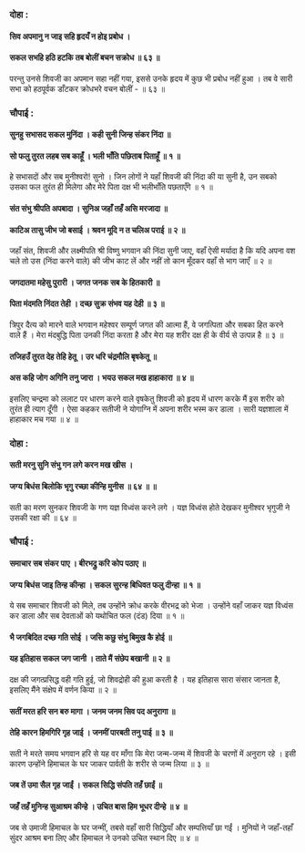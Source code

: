 ### दोहा :

#### सिव अपमानु न जाइ सहि हृदयँ न होइ प्रबोध ।
#### सकल सभहि हठि हटकि तब बोलीं बचन सक्रोध ॥ ६३ ॥

परन्तु उनसे शिवजी का अपमान सहा नहीं गया, इससे उनके हृदय में कुछ भी प्रबोध नहीं हुआ । तब वे सारी सभा को हठपूर्वक डाँटकर क्रोधभरे वचन बोलीं - ॥ ६३ ॥

### चौपाई :

#### सुनहु सभासद सकल मुनिंदा । कही सुनी जिन्ह संकर निंदा ॥
#### सो फलु तुरत लहब सब काहूँ । भली भाँति पछिताब पिताहूँ ॥ १ ॥

हे सभासदों और सब मुनीश्वरो! सुनो । जिन लोगों ने यहाँ शिवजी की निंदा की या सुनी है, उन सबको उसका फल तुरंत ही मिलेगा और मेरे पिता दक्ष भी भलीभाँति पछताएँगे ॥ १ ॥

#### संत संभु श्रीपति अपबादा । सुनिअ जहाँ तहँ असि मरजादा ॥
#### काटिअ तासु जीभ जो बसाई । श्रवन मूदि न त चलिअ पराई ॥ २ ॥

जहाँ संत, शिवजी और लक्ष्मीपति श्री विष्णु भगवान की निंदा सुनी जाए, वहाँ ऐसी मर्यादा है कि यदि अपना वश चले तो उस (निंदा करने वाले) की जीभ काट लें और नहीं तो कान मूँदकर वहाँ से भाग जाएँ ॥ २ ॥

#### जगदातमा महेसु पुरारी । जगत जनक सब के हितकारी ॥
#### पिता मंदमति निंदत तेही । दच्छ सुक्र संभव यह देही ॥ ३ ॥

त्रिपुर दैत्य को मारने वाले भगवान महेश्वर सम्पूर्ण जगत की आत्मा हैं, वे जगत्पिता और सबका हित करने वाले हैं । मेरा मंदबुद्धि पिता उनकी निंदा करता है और मेरा यह शरीर दक्ष ही के वीर्य से उत्पन्न है ॥ ३ ॥

#### तजिहउँ तुरत देह तेहि हेतू । उर धरि चंद्रमौलि बृषकेतू ॥
#### अस कहि जोग अगिनि तनु जारा । भयउ सकल मख हाहाकारा ॥ ४ ॥

इसलिए चन्द्रमा को ललाट पर धारण करने वाले वृषकेतु शिवजी को हृदय में धारण करके मैं इस शरीर को तुरंत ही त्याग दूँगी । ऐसा कहकर सतीजी ने योगाग्नि में अपना शरीर भस्म कर डाला । सारी यज्ञशाला में हाहाकार मच गया ॥ ४ ॥

### दोहा :

#### सती मरनु सुनि संभु गन लगे करन मख खीस ।
#### जग्य बिधंस बिलोकि भृगु रच्छा कीन्हि मुनीस ॥ ६४ ॥ ॥

सती का मरण सुनकर शिवजी के गण यज्ञ विध्वंस करने लगे । यज्ञ विध्वंस होते देखकर मुनीश्वर भृगुजी ने उसकी रक्षा की ॥ ६४ ॥

### चौपाई :

#### समाचार सब संकर पाए । बीरभद्रु करि कोप पठाए ॥
#### जग्य बिधंस जाइ तिन्ह कीन्हा । सकल सुरन्ह बिधिवत फलु दीन्हा ॥ १ ॥

ये सब समाचार शिवजी को मिले, तब उन्होंने क्रोध करके वीरभद्र को भेजा । उन्होंने वहाँ जाकर यज्ञ विध्वंस कर डाला और सब देवताओं को यथोचित फल (दंड) दिया ॥ १ ॥

#### भै जगबिदित दच्छ गति सोई । जसि कछु संभु बिमुख कै होई ॥
#### यह इतिहास सकल जग जानी । ताते मैं संछेप बखानी ॥ २ ॥

दक्ष की जगत्प्रसिद्ध वही गति हुई, जो शिवद्रोही की हुआ करती है । यह इतिहास सारा संसार जानता है, इसलिए मैंने संक्षेप में वर्णन किया ॥ २ ॥

#### सतीं मरत हरि सन बरु मागा । जनम जनम सिव पद अनुरागा ॥
#### तेहि कारन हिमगिरि गृह जाई । जनमीं पारबती तनु पाई ॥ ३ ॥

सती ने मरते समय भगवान हरि से यह वर माँगा कि मेरा जन्म-जन्म में शिवजी के चरणों में अनुराग रहे । इसी कारण उन्होंने हिमाचल के घर जाकर पार्वती के शरीर से जन्म लिया ॥ ३ ॥

#### जब तें उमा सैल गृह जाईं । सकल सिद्धि संपति तहँ छाईं ॥
#### जहँ तहँ मुनिन्ह सुआश्रम कीन्हे । उचित बास हिम भूधर दीन्हे ॥ ४ ॥

जब से उमाजी हिमाचल के घर जन्मीं, तबसे वहाँ सारी सिद्धियाँ और सम्पत्तियाँ छा गईं । मुनियों ने जहाँ-तहाँ सुंदर आश्रम बना लिए और हिमाचल ने उनको उचित स्थान दिए ॥ ४ ॥